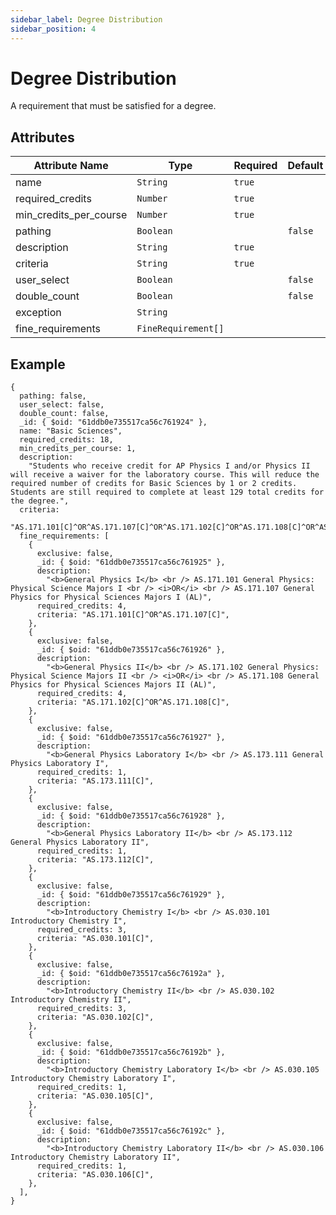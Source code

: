 ```yaml
---
sidebar_label: Degree Distribution
sidebar_position: 4
---
```


# Degree Distribution

A requirement that must be satisfied for a degree.

## Attributes

| Attribute Name         | Type                | Required | Default | Ref | Comments |
| ---------------------- | ------------------- | -------- | ------- | --- | -------- |
| name                   | `String`            | `true`   |         |     |          |
| required_credits       | `Number`            | `true`   |         |     |          |
| min_credits_per_course | `Number`            | `true`   |         |     |          |
| pathing                | `Boolean`           |          | `false` |     |          |
| description            | `String`            | `true`   |         |     |          |
| criteria               | `String`            | `true`   |         |     |          |
| user_select            | `Boolean`           |          | `false` |     |          |
| double_count           | `Boolean`           |          | `false` |     |          |
| exception              | `String`            |          |         |     |          |
| fine_requirements      | `FineRequirement[]` |          |         |     |          |

## Example

```
{
  pathing: false,
  user_select: false,
  double_count: false,
  _id: { $oid: "61ddb0e735517ca56c761924" },
  name: "Basic Sciences",
  required_credits: 18,
  min_credits_per_course: 1,
  description:
    "Students who receive credit for AP Physics I and/or Physics II will receive a waiver for the laboratory course. This will reduce the required number of credits for Basic Sciences by 1 or 2 credits. Students are still required to complete at least 129 total credits for the degree.",
  criteria:
    "AS.171.101[C]^OR^AS.171.107[C]^OR^AS.171.102[C]^OR^AS.171.108[C]^OR^AS.173.111[C]^OR^AS.173.112[C]^OR^AS.030.101[C]^OR^AS.030.102[C]^OR^AS.030.105[C]^OR^AS.030.106[C]",
  fine_requirements: [
    {
      exclusive: false,
      _id: { $oid: "61ddb0e735517ca56c761925" },
      description:
        "<b>General Physics I</b> <br /> AS.171.101 General Physics: Physical Science Majors I <br /> <i>OR</i> <br /> AS.171.107 General Physics for Physical Sciences Majors I (AL)",
      required_credits: 4,
      criteria: "AS.171.101[C]^OR^AS.171.107[C]",
    },
    {
      exclusive: false,
      _id: { $oid: "61ddb0e735517ca56c761926" },
      description:
        "<b>General Physics II</b> <br /> AS.171.102 General Physics: Physical Science Majors II <br /> <i>OR</i> <br /> AS.171.108 General Physics for Physical Sciences Majors II (AL)",
      required_credits: 4,
      criteria: "AS.171.102[C]^OR^AS.171.108[C]",
    },
    {
      exclusive: false,
      _id: { $oid: "61ddb0e735517ca56c761927" },
      description:
        "<b>General Physics Laboratory I</b> <br /> AS.173.111 General Physics Laboratory I",
      required_credits: 1,
      criteria: "AS.173.111[C]",
    },
    {
      exclusive: false,
      _id: { $oid: "61ddb0e735517ca56c761928" },
      description:
        "<b>General Physics Laboratory II</b> <br /> AS.173.112 General Physics Laboratory II",
      required_credits: 1,
      criteria: "AS.173.112[C]",
    },
    {
      exclusive: false,
      _id: { $oid: "61ddb0e735517ca56c761929" },
      description:
        "<b>Introductory Chemistry I</b> <br /> AS.030.101 Introductory Chemistry I",
      required_credits: 3,
      criteria: "AS.030.101[C]",
    },
    {
      exclusive: false,
      _id: { $oid: "61ddb0e735517ca56c76192a" },
      description:
        "<b>Introductory Chemistry II</b> <br /> AS.030.102 Introductory Chemistry II",
      required_credits: 3,
      criteria: "AS.030.102[C]",
    },
    {
      exclusive: false,
      _id: { $oid: "61ddb0e735517ca56c76192b" },
      description:
        "<b>Introductory Chemistry Laboratory I</b> <br /> AS.030.105 Introductory Chemistry Laboratory I",
      required_credits: 1,
      criteria: "AS.030.105[C]",
    },
    {
      exclusive: false,
      _id: { $oid: "61ddb0e735517ca56c76192c" },
      description:
        "<b>Introductory Chemistry Laboratory II</b> <br /> AS.030.106 Introductory Chemistry Laboratory II",
      required_credits: 1,
      criteria: "AS.030.106[C]",
    },
  ],
}
```
